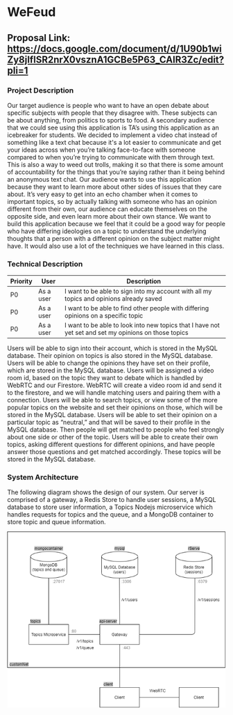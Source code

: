 # WeFeud

## Proposal Link: https://docs.google.com/document/d/1U90b1wiZy8jIflSR2nrX0vsznA1GCBe5P63_CAlR3Zc/edit?pli=1
### Project Description
Our target audience is people who want to have an open debate about specific subjects with people that they disagree with. These subjects can be about anything, from politics to sports to food. A secondary audience that we could see using this application is TA’s using this application as an icebreaker for students. We decided to implement a video chat instead of something like a text chat because it's a lot easier to communicate and get your ideas across when you’re talking face-to-face with someone compared to when you’re trying to communicate with them through text. This is also a way to weed out trolls, making it so that there is some amount of accountability for the things that you’re saying rather than it being behind an anonymous text chat. 
Our audience wants to use this application because they want to learn more about other sides of issues that they care about. It’s very easy to get into an echo chamber when it comes to important topics, so by actually talking with someone who has an opinion different from their own, our audience can educate themselves on the opposite side, and even learn more about their own stance. 
	We want to build this application because we feel that it could be a good way for people who have differing ideologies on a topic to understand the underlying thoughts that a person with a different opinion on the subject matter might have. It would also use a lot of the techniques we have learned in this class.

### Technical Description
| Priority | User                                | Description |
|----------|-------------------------------------|-------------|
| P0       | As a user                           | I want to be able to sign into my account with all my topics and opinions already saved|
| P0       | As a user                           | I want to be able to find other people with differing opinions on a specific topic|
| P0       | As a user                           | I want to be able to look into new topics that I have not yet set and set my opinions on those topics|

Users will be able to sign into their account, which is stored in the MySQL database. Their opinion on topics is also stored in the MySQL database.
Users will be able to change the opinions they have set on their profile, which are stored in the MySQL database.
Users will be assigned a video room id, based on the topic they want to debate which is handled by WebRTC and our Firestore. WebRTC will create a video room id and send it to the firestore, and we will handle matching users and pairing them with a connection.
Users will be able to search topics, or view some of the more popular topics on the website and set their opinions on those, which will be stored in the MySQL database.
Users will be able to set their opinion on a particular topic as “neutral,” and that will be saved to their profile in the MySQL database. Then people will get matched to people who feel strongly about one side or other of the topic.
Users will be able to create their own topics, asking different questions for different opinions, and have people answer those questions and get matched accordingly. These topics will be stored in the MySQL database.

### System Architecture
The following diagram shows the design of our system. Our server is comprised of a gateway, a Redis Store to handle user sessions, a MySQL database to store user information, a Topics Nodejs microservice which handles requests for topics and the queue, and a MongoDB container to store topic and queue information.

![alt text](architecture.png?raw=true "System Architecture")

